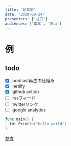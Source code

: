 ```yaml
---
title: '記事例'
date: '2020-09-24'
presenters: ['谷口']
audiences: ['富本', '奥山']
---
```


# 例

## todo

- [x] podcast再生の仕組み
- [x] netlify
- [x] github action
- [ ] rssフィード
- [ ] twitterリンク
- [ ] google analytics

```go
func main() {
  fmt.Println("hello world")
}
```

[参考](https://nextjs.org/learn/basics/create-nextjs-app?utm_source=next-site&utm_medium=nav-cta&utm_campaign=next-website)

